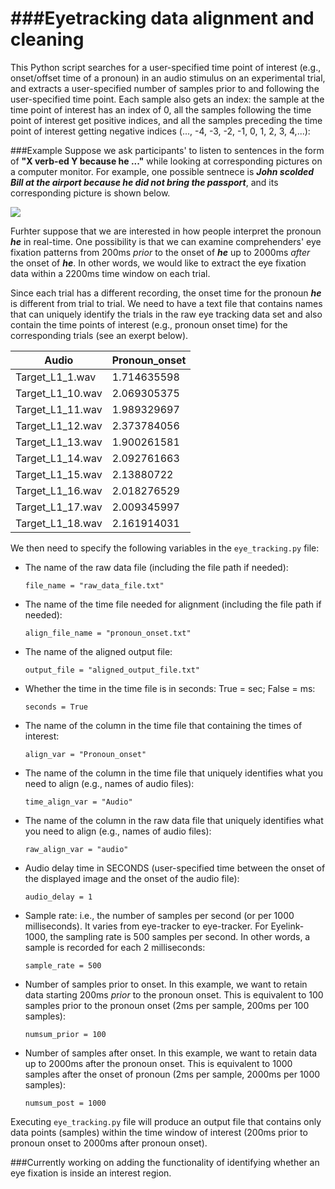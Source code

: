 ###Eyetracking data alignment and cleaning
=====================


This Python script searches for a user-specified time point of interest (e.g., onset/offset time of a pronoun) in an audio stimulus on an experimental trial, and extracts a user-specified number of samples prior to and following the user-specified time point. Each sample also gets an index: the sample at the time point of interest has an index of 0, all the samples following the time point of interest get positive indices, and all the samples preceding the time point of interest getting negative indices (..., -4, -3, -2, -1, 0, 1, 2, 3, 4,...):



###Example
Suppose we ask participants' to listen to sentences in the form of **"X verb-ed Y because he ..."** while looking at corresponding pictures on a computer monitor. For example, one possible sentnece is ***John scolded Bill at the airport because he did not bring the passport***, and its corresponding picture is shown below.

![](http://imagizer.imageshack.us/v2/640x480q90/28/zcyj.png)

Furhter suppose that we are interested in how people interpret the pronoun ***he*** in real-time. One possibility is that we can examine comprehenders' eye fixation patterns from 200ms *prior* to the onset of ***he*** up to 2000ms *after* the onset of ***he***. In other words, we would like to extract the eye fixation data within a 2200ms time window on each trial.

Since each trial has a different recording, the onset time for the pronoun ***he*** is different from trial to trial. We need to have a text file that contains names that can uniquely identify the trials in the raw eye tracking data set and also contain the time points of interest (e.g., pronoun onset time) for the corresponding trials (see an exerpt below).


Audio | Pronoun_onset |
---|---|
Target_L1_1.wav | 1.714635598 
Target_L1_10.wav | 	2.069305375
Target_L1_11.wav | 	1.989329697
Target_L1_12.wav | 	2.373784056
Target_L1_13.wav | 	1.900261581
Target_L1_14.wav | 	2.092761663
Target_L1_15.wav | 	2.13880722
Target_L1_16.wav | 	2.018276529
Target_L1_17.wav | 	2.009345997
Target_L1_18.wav | 	2.161914031

We then need to specify the following variables in the `eye_tracking.py` file:

* The name of the raw data file (including the file path if needed): 

    `file_name = "raw_data_file.txt"`

* The name of the time file needed for alignment (including the file path if needed):
 
    `align_file_name = "pronoun_onset.txt"`

* The name of the aligned output file:

    `output_file = "aligned_output_file.txt"`

* Whether the time in the time file is in seconds: True = sec; False = ms:

    `seconds = True`

* The name of the column in the time file that containing the times of interest:

    `align_var = "Pronoun_onset"`

* The name of the column in the time file that uniquely identifies what you need to align (e.g., names of audio files):

    `time_align_var = "Audio"`

* The name of the column in the raw data file that uniquely identifies what you need to align (e.g., names of audio files):

    `raw_align_var = "audio"`

* Audio delay time in SECONDS (user-specified time between the onset of the displayed image and the onset of the audio file):

     `audio_delay = 1`

* Sample rate: i.e., the number of samples per second (or per 1000 milliseconds). It varies from eye-tracker to eye-tracker. For Eyelink-1000, the sampling rate is 500 samples per second. In other words, a sample is recorded for each 2 milliseconds:

     `sample_rate = 500`

* Number of samples prior to onset. In this example, we want to retain data starting 200ms *prior* to the pronoun onset. This is equivalent to 100 samples prior to the pronoun onset (2ms per sample, 200ms per 100 samples):

     `numsum_prior = 100`

* Number of samples after onset. In this example, we want to retain data up to 2000ms after the pronoun onset. This is equivalent to 1000 samples after the onset of pronoun (2ms per sample, 2000ms per 1000 samples):

     `numsum_post = 1000`


Executing `eye_tracking.py` file will produce an output file that contains only data points (samples) within the time window of interest (200ms prior to pronoun onset to 2000ms after pronoun onset). 


###Currently working on adding the functionality of identifying whether an eye fixation is inside an interest region.




